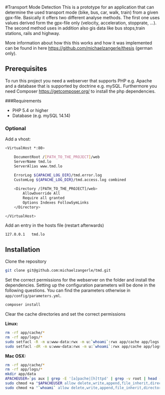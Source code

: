 #Transport Mode Detection
This is a prototype for an application that can determine the used transport mode (bike, bus, car, walk, train) from a given gpx-file. Basically it offers two different analyse methods. The first one uses values derived form the gpx-file only (velocity, acceleration, stopprate, ...). The second method uses in addition also gis data like bus stops,train stations, rails and highway. 

More information about how this this works and how it was implemented can be found in here https://github.com/michaelzangerle/thesis (german only).

## Prerequisites

To run this project you need a webserver that supports PHP e.g. Apache and a database that is supported by doctrine e.g. mySQL. Furthermore you need Composer https://getcomposer.org/ to install the php dependencies.

###Requirements

- PHP 5.4 or higher
- Database (e.g. mySQL 14.14)

### Optional

Add a vhost: 

```bash
<VirtualHost *:80>

	DocumentRoot /[PATH_TO_THE_PROJECT]/web
	ServerName tmd.lo
	ServerAlias www.tmd.lo	
	
	ErrorLog ${APACHE_LOG_DIR}/tmd.error.log
	CustomLog ${APACHE_LOG_DIR}/tmd.access.log combined

	<Directory /[PATH_TO_THE_PROJECT]/web>
		AllowOverride All
		Require all granted
		Options Indexes FollowSymLinks
	</Directory>

</VirtualHost>
```

Add an entry in the hosts file (restart afterwards)

```
127.0.0.1 	tmd.lo
```

## Installation

Clone the repository
```bash
git clone git@github.com:michaelzangerle/tmd.git
```

Set the correct permissions for the webserver on the folder and install the dependencies. Setting up the configuration parameters will be done in the following questions. You can find the parameters otherwise in ```app/config/parameters.yml```.

```bash
composer install
```
Clear the cache directories and set the correct permissions

__Linux:__
```bash
rm -rf app/cache/*
rm -rf app/logs/*
sudo setfacl -R -m u:www-data:rwx -m u:`whoami`:rwx app/cache app/logs
sudo setfacl -dR -m u:www-data:rwx -m u:`whoami`:rwx app/cache app/logs
```

__Mac OSX:__
```bash
rm -rf app/cache/*
rm -rf app/logs/*
mkdir app/data
APACHEUSER=`ps aux | grep -E '[a]pache|[h]ttpd' | grep -v root | head -1 | cut -d\  -f1`
sudo chmod +a "$APACHEUSER allow delete,write,append,file_inherit,directory_inherit" app/cache app/logs
sudo chmod +a "`whoami` allow delete,write,append,file_inherit,directory_inherit" app/cache app/logs
```
